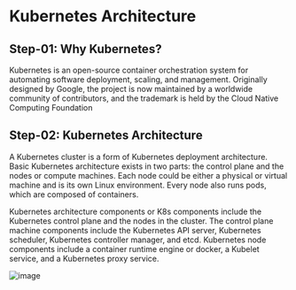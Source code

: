 # Kubernetes Architecture

## Step-01: Why Kubernetes?

Kubernetes is an open-source container orchestration system for automating software deployment, scaling, and management. Originally designed by Google, the project is now maintained by a worldwide community of contributors, and the trademark is held by the Cloud Native Computing Foundation

## Step-02: Kubernetes Architecture

A Kubernetes cluster is a form of Kubernetes deployment architecture. Basic Kubernetes architecture exists in two parts: the control plane and the nodes or compute machines. Each node could be either a physical or virtual machine and is its own Linux environment. Every node also runs pods, which are composed of containers.

Kubernetes architecture components or K8s components include the Kubernetes control plane and the nodes in the cluster. The control plane machine components include the Kubernetes API server, Kubernetes scheduler, Kubernetes controller manager, and etcd. Kubernetes node components include a container runtime engine or docker, a Kubelet service, and a Kubernetes proxy service.


![image](https://github.com/REDDYRN26/Kubernetes-Fundamentals/assets/145099456/17c6e248-68a2-4986-a52b-3c0a62f5c678)
